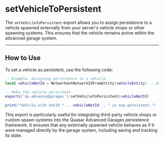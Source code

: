 # setVehicleToPersistent

The `setVehicleToPersistent` export allows you to assign persistence to a vehicle spawned externally from your server's vehicle shops or other spawning systems. This ensures that the vehicle remains active within the advanced garage system.

***

## How to Use

To set a vehicle as persistent, use the following code:

```lua
-- Example: Assigning persistence to a vehicle
local vehicleNetId = NetworkGetNetworkIdFromEntity(vehicleEntity) -- Get the netId of the vehicle entity

-- Make the vehicle persistent
exports['qs-advancedgarages']:setVehicleToPersistent(vehicleNetId)

print("Vehicle with netId " .. vehicleNetId .. " is now persistent.")
```

This export is particularly useful for integrating third-party vehicle shops or custom spawn systems into the Quasar Advanced Garages persistence framework. It ensures that any externally spawned vehicle behaves as if it were managed directly by the garage system, including saving and tracking its state.

